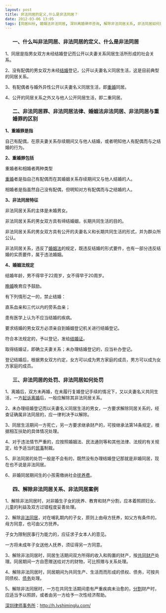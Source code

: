 ```yaml
---
layout: post
title: 非法同居的定义,什么是非法同居？
date: 2012-03-06 13:05
tags: [同居纠纷, 婚姻法非法同居, 深圳离婚律师咨询, 解除非法同居关系, 非法同居如何处罚, 非法同居案例, 非法同居法律, 非法同居的处罚, 非法同居罪]
---
```

<ol>
<h3>一、什么叫非法同居、非法同居的定义、什么是非法同居</h3>
</ol>
1、同居是指男女双方未经结婚登记而公开以夫妻关系同居生活所形成的社会关系。

2、没有配偶的男女双方未经<a href="http://h.lvshiminglu.com/law/665.html" target="_blank">结婚</a>登记，公开以夫妻名义同居生活，这是目前典型的同居关系。

3、有配偶者与婚外异性公开以夫妻名义同居生活，即<a href="http://h.lvshiminglu.com/law/163.html" target="_blank">重婚</a>同居。

4、公开的同居关系之外又与他人公开同居生活，即二重同居。
<ol>
<h3>二、非法同居罪、非法同居法律、婚姻法非法同居、非法同居与重婚罪的区别</h3>
</ol>
<strong>1、重婚罪是指</strong>

自己有配偶，在原夫妻关系存续期间又与他人结婚，或者明知他人有配偶而与之结婚的行为。

<strong>2、重婚罪包括</strong>

重婚者和相婚者两种类型

<a href="http://h.lvshiminglu.com/law/163.html" target="_blank">重婚</a>者是指自己有配偶而在其婚姻关系存续期间又与他人结婚的人。

相婚者是指虽然自己没有配偶，但明知对方有配偶而与之结婚的人。

<strong>3、非法同居特征</strong>

非法同居关系的主体是未婚男女。

非法同居关系的男女双方具有缔结婚姻，长期共同生活的目的。

非法同居关系的男女双方具有公开的夫妻名义和长期共同生活的形式，并为群众所公认。

非法同居关系，违反了<a href="http://h.lvshiminglu.com/law/682.html" target="_blank">婚姻法</a>的规定，既违反结婚的形式要件，也有一部分违反结婚的实质要件，属于违法婚姻。

<strong>4、婚姻法规定</strong>

结婚年龄，男不得早于22周岁，女不得早于20周岁。

<a href="http://h.lvshiminglu.com/law/238.html" target="_blank">晚婚</a>晚育应予鼓励。

有下列情形之一的，禁止结婚：

直系血亲和三代以内的旁系血亲；

患有医学上认为不应当结婚的疾病。

要求结婚的男女双方必须亲自到婚姻登记机关进行结婚登记。

符合本法规定的，予以登记，发给<a href="http://h.lvshiminglu.com/law/233.html" target="_blank">结婚证</a>。

取得结婚证，即确立夫妻关系；未办理结婚登记的，应当补办登记。

登记结婚后，根据男女双方约定，女方可以成为男方家庭的成员，男方可以成为女方家庭的成员。
<ol>
<h3>三、非法同居的处罚、非法同居如何处罚</h3>
</ol>
1、离婚后，双方未再婚，在未履行复婚登记手续的情况下，又以夫妻名义共同生活，一方<a href="http://h.lvshiminglu.com/law/78.html" target="_blank">起诉离婚</a>后，一般应解除其非法同居关系。

2、未办理结婚登记而以夫妻名义同居生活的男女，一方要求解除同居关系的，经查证确属非法同居的，应一律判决予以解除。

3、同居生活期间一方死亡，另一方要求继承财产的，可按继承法第14条规定，根据相互扶助的具体情况处理。

4、对于违法情节严重的，应按照婚姻法、民法通则等和其他法律、法规的有关规定，给予适当的<a href="http://h.lvshiminglu.com/law/778.html" target="_blank">民事</a>制裁。

5、非法同居的处罚一般是不会有的，既然没有办理结婚登记那就是非婚同居，现在也不说是非法同居。

6、非婚同居期间生的小孩需缴纳社会<a href="http://h.lvshiminglu.com/law/651.html" target="_blank">抚养费</a>。
<ol>
<h3>四、解除非法同居关系、非法同居案例</h3>
</ol>
1、解除非法同居时，对非婚生子女的抚养、教育和财产分割，应本着照顾妇女、儿童的利益及双方过错程度妥善处理。

2、解除<a href="http://h.lvshiminglu.com/law/822.html" target="_blank">非法同居</a>，对在哺乳期内的子女，原则上由母方抚养，如父方有条件的，母方同意，也可由父方抚养。

子女为限制民事行为能力的，应征求子女本人的意见。

一方将未成年子女送他人抚养，须征得另一方同意。

3、解除非法同居时，同居生活期间双方所得的收入和购置的财产，按<a href="http://h.lvshiminglu.com/law/168.html" target="_blank">共同财产</a>处理。同居期间一方自愿赠送给对方的财物，可比照赠与关系处理。

4、解除非法同居时，同居期间为共同生产、生活而而形成的债权、债务，可按共同债权、<a href="http://h.lvshiminglu.com/law/243.html" target="_blank">债务</a>处理。

5、解除非法同居时，一方在共同生活期间患有严重疾病未治愈的，<a href="http://h.lvshiminglu.com/law/223.html" target="_blank">分割</a>财产时，应适当予以照顾，或者由另一方给予一次性经济帮助。

<a href="http://h.lvshiminglu.com/">深圳律师事务所</a>：<a href="http://h.lvshiminglu.com/">http://h.lvshiminglu.com/</a>

